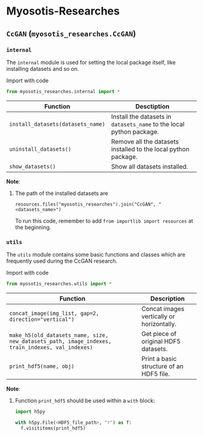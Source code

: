 # Myosotis-Researches

## `CcGAN` (`myosotis_researches.CcGAN`)

### `internal`

The `internal` module is used for setting the local package itself, like installing datasets and so on.

Import with code

```python
from myosotis_researches.internal import *
```

| Function                          | Desctiption                                                  |
| --------------------------------- | ------------------------------------------------------------ |
| `install_datasets(datasets_name)` | Install the datasets in `datasets_name` to the local python package. |
| `uninstall_datasets()`            | Remove all the datasets installed to the local python package. |
| `show_datasets()`                 | Show all datasets installed.                                 |

**Note**:

1. The path of the installed datasets are

   `resources.files("myosotis_researches").join("CcGAN", "<datasets_name>")`

   To run this code, remember to add `from importlib import resources` at the beginning.

### `utils`

The `utils` module contains some basic functions and classes which are frequently used during the CcGAN research.

Import with code

```python
from myosotis_researches.utils import *
```

| Function                                                     | Description                               |
| ------------------------------------------------------------ | ----------------------------------------- |
| `concat_image(img_list, gap=2, direction="vertical")`        | Concat images vertically or horizontally. |
| `make_h5(old_datasets_name, size, new_datasets_path, image_indexes, train_indexes, val_indexes)` | Get piece of original HDF5 datasets.      |
| `print_hdf5(name, obj)`                                      | Print a basic structure of an HDF5 file.  |

**Note**:

1. Function `print_hdf5` should be used within a `with` block:

   ```python
   import h5py
   
   with h5py.File(<HDF5_file_path>, "r") as f:
     f.visititems(print_hdf5)
   ```
